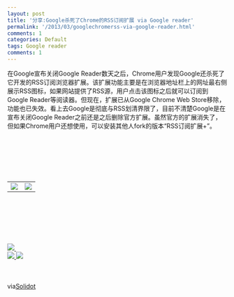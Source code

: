 ```yaml
---
layout: post
title: '分享:Google杀死了Chrome的RSS订阅扩展 via Google reader'
permalink: '/2013/03/googlechromerss-via-google-reader.html'
comments: 1
categories: Default
tags: Google reader
comments: 1
---
```

<div xmlns="http://www.w3.org/1999/xhtml">在Google宣布关闭Google Reader数天之后，Chrome用户发现Google还杀死了它开发的RSS订阅浏览器扩展。该扩展功能主要是在浏览器地址栏上的网址最右侧展示RSS图标，如果网站提供了RSS源，用户点击该图标之后就可以订阅到Google Reader等阅读器。但现在，扩展已从Google Chrome Web Store移除，功能也已失效。看上去Google是彻底与RSS划清界限了，目前不清楚Google是在宣布关闭Google Reader之前还是之后删除官方扩展。虽然官方的扩展消失了，但如果Chrome用户还想使用，可以安装其他人fork的版本“RSS订阅扩展+”。<img border="0" height="1" src="http://solidot.org.feedsportal.com/c/33236/f/556826/s/29a375ba/mf.gif" width="1"/><br/><div><br/><table border="0"><br/><tr><br/><td valign="middle"><a href="http://share.feedsportal.com/viral/sendEmail.cfm?lang=en&amp;title=Google%E6%9D%80%E6%AD%BB%E4%BA%86Chrome%E7%9A%84RSS%E8%AE%A2%E9%98%85%E6%89%A9%E5%B1%95&amp;link=http%3A%2F%2Fwww.solidot.org%2Fstory%3Fsid%3D33862"><img border="0" src="http://res3.feedsportal.com/images/emailthis2.gif"/> </a> </td><br/><td valign="middle"><a href="http://res.feedsportal.com/viral/bookmark.cfm?title=Google%E6%9D%80%E6%AD%BB%E4%BA%86Chrome%E7%9A%84RSS%E8%AE%A2%E9%98%85%E6%89%A9%E5%B1%95&amp;link=http%3A%2F%2Fwww.solidot.org%2Fstory%3Fsid%3D33862"><img border="0" src="http://res3.feedsportal.com/images/bookmark.gif"/> </a> </td><br/></tr><br/></table><br/></div><br/><br/><br/><br/><br/><a href="http://da.feedsportal.com/r/158920116425/u/49/f/556826/c/33236/s/29a375ba/a2.htm"><img border="0" src="http://da.feedsportal.com/r/158920116425/u/49/f/556826/c/33236/s/29a375ba/a2.img"/> </a><img border="0" height="1" src="http://pi.feedsportal.com/r/158920116425/u/49/f/556826/c/33236/s/29a375ba/a2t.img" width="1"/><br/><div><a href="http://feeds.feedburner.com/~ff/solidot?a=DKVCNiaQE_w:WEY_xlelGX8:yIl2AUoC8zA"><img border="0" src="http://feeds.feedburner.com/~ff/solidot?d=yIl2AUoC8zA"/> </a> <a href="http://feeds.feedburner.com/~ff/solidot?a=DKVCNiaQE_w:WEY_xlelGX8:7Q72WNTAKBA"><img border="0" src="http://feeds.feedburner.com/~ff/solidot?d=7Q72WNTAKBA"/> </a> </div><br/><br/><br/>via<a href="http://www.solidot.org/story?sid=33862">Solidot</a></div>